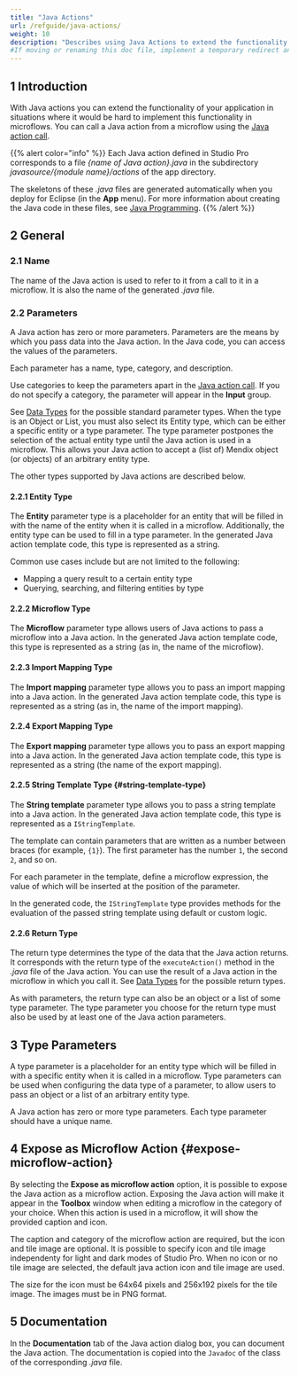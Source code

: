 ```yaml
---
title: "Java Actions"
url: /refguide/java-actions/
weight: 10
description: "Describes using Java Actions to extend the functionality of your Mendix app."
#If moving or renaming this doc file, implement a temporary redirect and let the respective team know they should update the URL in the product. See Mapping to Products for more details.
---
```


## 1 Introduction

With Java actions you can extend the functionality of your application in situations where it would be hard to implement this functionality in microflows. You can call a Java action from a microflow using the [Java action call](/refguide/java-action-call/).

{{% alert color="info" %}}
Each Java action defined in Studio Pro corresponds to a file *{name of Java action}.java* in the subdirectory *javasource/{module name}/actions* of the app directory.

The skeletons of these *.java* files are generated automatically when you deploy for Eclipse (in the **App** menu). For more information about creating the Java code in these files, see [Java Programming](/refguide/java-programming/).
{{% /alert %}}

## 2 General

### 2.1 Name

The name of the Java action is used to refer to it from a call to it in a microflow. It is also the name of the generated *.java* file.

### 2.2 Parameters

A Java action has zero or more parameters. Parameters are the means by which you pass data into the Java action. In the Java code, you can access the values of the parameters.

Each parameter has a name, type, category, and description. 

Use categories to keep the parameters apart in the [Java action call](/refguide/java-action-call/). If you do not specify a category, the parameter will appear in the **Input** group.

See [Data Types](/refguide/data-types/) for the possible standard parameter types. When the type is an Object or List, you must also select its Entity type, which can be either a specific entity or a type parameter. The type parameter postpones the selection of the actual entity type until the Java action is used in a microflow. This allows your Java action to accept a (list of) Mendix object (or objects) of an arbitrary entity type.

The other types supported by Java actions are described below.

#### 2.2.1 Entity Type

The **Entity** parameter type is a placeholder for an entity that will be filled in with the name of the entity when it is called in a microflow. Additionally, the entity type can be used to fill in a type parameter. In the generated Java action template code, this type is represented as a string.

Common use cases include but are not limited to the following:

* Mapping a query result to a certain entity type
* Querying, searching, and filtering entities by type

#### 2.2.2 Microflow Type

The **Microflow** parameter type allows users of Java actions to pass a microflow into a Java action. In the generated Java action template code, this type is represented as a string (as in, the name of the microflow).

#### 2.2.3 Import Mapping Type

The **Import mapping** parameter type allows you to pass an import mapping into a Java action. In the generated Java action template code, this type is represented as a string (as in, the name of the import mapping).

#### 2.2.4 Export Mapping Type

The **Export mapping** parameter type allows you to pass an export mapping into a Java action. In the generated Java action template code, this type is represented as a string (the name of the export mapping).

#### 2.2.5 String Template Type {#string-template-type}

The **String template** parameter type allows you to pass a string template into a Java action. In the generated Java action template code, this type is represented as a `IStringTemplate`.

The template can contain parameters that are written as a number between braces (for example, `{1}`). The first parameter has the number `1`, the second `2`, and so on.

For each parameter in the template, define a microflow expression, the value of which will be inserted at the position of the parameter. 

In the generated code, the `IStringTemplate` type provides methods for the evaluation of the passed string template using default or custom logic. 

#### 2.2.6 Return Type

The return type determines the type of the data that the Java action returns. It corresponds with the return type of the `executeAction()` method in the *.java* file of the Java action. You can use the result of a Java action in the microflow in which you call it. See [Data Types](/refguide/data-types/) for the possible return types.

As with parameters, the return type can also be an object or a list of some type parameter. The type parameter you choose for the return type must also be used by at least one of the Java action parameters.

## 3 Type Parameters

A type parameter is a placeholder for an entity type which will be filled in with a specific entity when it is called in a microflow. Type parameters can be used when configuring the data type of a parameter, to allow users to pass an object or a list of an arbitrary entity type.

A Java action has zero or more type parameters. Each type parameter should have a unique name.

## 4 Expose as Microflow Action {#expose-microflow-action}

By selecting the **Expose as microflow action** option, it is possible to expose the Java action as a microflow action. Exposing the Java action will make it appear in the **Toolbox** window when editing a microflow in the category of your choice. When this action is used in a microflow, it will show the provided caption and icon.

The caption and category of the microflow action are required, but the icon and tile image are optional. It is possible to specify icon and tile image independenty for light and dark modes of Studio Pro. When no icon or no tile image are selected, the default java action icon and tile image are used.

The size for the icon must be 64x64 pixels and 256x192 pixels for the tile image. The images must be in PNG format.

## 5 Documentation

In the **Documentation** tab of the Java action dialog box, you can document the Java action. The documentation is copied into the `Javadoc` of the class of the corresponding *.java* file.
